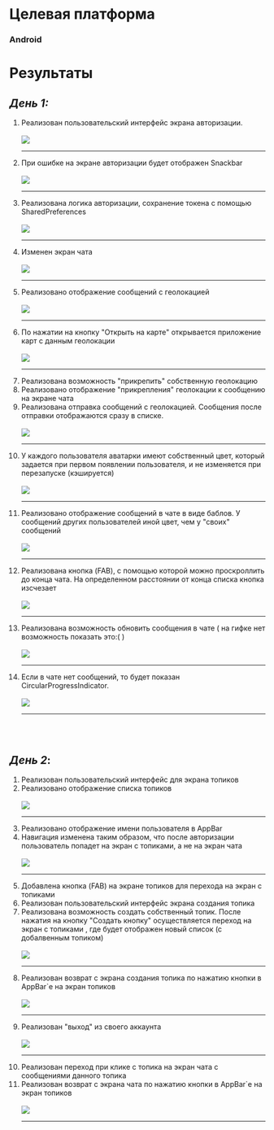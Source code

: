 # Целевая платформа

### Android

# Результаты

## _**День 1:**_
1. Реализован пользовательский интерфейс экрана авторизации.</br></br>
   <img src="https://media.giphy.com/media/v5R0X0zfGzx6hv3ryX/giphy.gif"><hr>
2. При ошибке на экране авторизации будет отображен Snackbar</br></br>
   <img src="https://media.giphy.com/media/ktB40IUKP1etOORYUr/giphy.gif"><hr>
3. Реализована логика авторизации, сохранение токена с помощью SharedPreferences</br></br>
   <img src="https://media.giphy.com/media/YyfMNFM6G7omdKsPf9/giphy.gif"><hr>
4. Изменен экран чата</br></br>
   <img src="https://media.giphy.com/media/PP2Se6mzkkcf3t8f8o/giphy.gif"><hr>
5. Реализовано отображение сообщений с геолокацией</br></br>
   <img src="https://media.giphy.com/media/jHQgrNdo0MnkotgbeZ/giphy.gif"><hr>
6. По нажатии на кнопку "Открыть на карте" открывается приложение карт с данным геолокации</br></br>
   <img src="https://media.giphy.com/media/hzU0bZ5xDixbwMkzCS/giphy.gif"><hr>
7. Реализована возможность "прикрепить" собственную геолокацию
8. Реализовано отображение "прикрепления" геолокации к сообщению на экране чата
9. Реализована отправка сообщений с геолокацией. Сообщения после отправки отображаются сразу в списке.</br></br>
   <img src="https://media.giphy.com/media/MX9o3OsEUNBfA5vZwU/giphy.gif"><hr>
10. У каждого пользователя аватарки имеют собственный цвет, который задается при первом появлении пользователя, 
и не изменяется при перезапуске (кэшируется)</br></br>
    <img src="https://media.giphy.com/media/zzY2G4jU1ovTX7jZ1b/giphy.gif"><hr>
11. Реализовано отображение сообщений в чате в виде баблов. У сообщений других пользователей иной цвет, чем у "своих" сообщений</br></br>
    <img src="https://media.giphy.com/media/eEeyYJ6Yorh4RxVqH3/giphy.gif"><hr>
12. Реализована кнопка (FAB), с помощью которой можно проскроллить до конца чата. На определенном расстоянии от конца списка кнопка изсчезает</br></br>
    <img src="https://media.giphy.com/media/HWTkAGuRIZhK9NlqgY/giphy.gif"><hr>
13. Реализована возможность обновить сообщения в чате ( на гифке нет возможность показать это:( )</br></br>
    <img src="https://media.giphy.com/media/Q5oScwpOWYVvWjwxkb/giphy.gif"><hr>
14. Если в чате нет сообщений, то будет показан CircularProgressIndicator.</br></br>
    <img src="https://media.giphy.com/media/ktrs8DBh7T6DrgnYEk/giphy.gif"><hr>
</br>
</br>

## <b>_День 2_</b>:

1. Реализован пользовательский интерфейс для экрана топиков
2. Реализовано отображение списка топиков </br></br>
   <img src="https://media.giphy.com/media/EI2HbaarzowIc5YR1c/giphy.gif"> <hr>
3. Реализовано отображение имени пользователя в AppBar
4. Навигация изменена таким образом, что после авторизации пользователь попадет на экран с топиками, а не на экран чата</br></br>
   <img src="https://media.giphy.com/media/L2KKiaFSNXpWntFoxl/giphy.gif"><hr>
5. Добавлена кнопка (FAB) на экране топиков для перехода на экран с топиками
6. Реализован пользовательский интерфейс экрана создания топика
7. Реализована возможность создать собственный топик. После нажатия на кнопку "Создать кнопку" осуществляется переход на экран с топиками , где будет отображен новый список (с добалвенным топиком)</br></br>
   <img src="https://media.giphy.com/media/u6NYYHqQaBV8nLByLw/giphy.gif"><hr>
8. Реализован возврат с экрана создания топика по нажатию кнопки в AppBar`е на экран топиков</br></br>
   <img src="https://media.giphy.com/media/rbjq6re6ymu9zXPXfi/giphy.gif"><hr>
9. Реализован "выход" из своего аккаунта</br></br>
   <img src="https://media.giphy.com/media/fSEDLVO8kxjnybyPBH/giphy.gif"><hr>
10. Реализован переход при клике с топика на экран чата с сообщениями данного топика
11. Реализован возврат с экрана чата по нажатию кнопки в AppBar`е на экран топиков</br></br>
    <img src="https://media.giphy.com/media/RdEd56GPYxInXZoQYc/giphy.gif"><hr>

